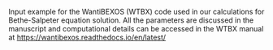 Input example for the WantiBEXOS (WTBX) code used in our calculations for Bethe-Salpeter equation solution.
All the parameters are discussed in the manuscript and computational details can be accessed in the WTBX manual at https://wantibexos.readthedocs.io/en/latest/ 
